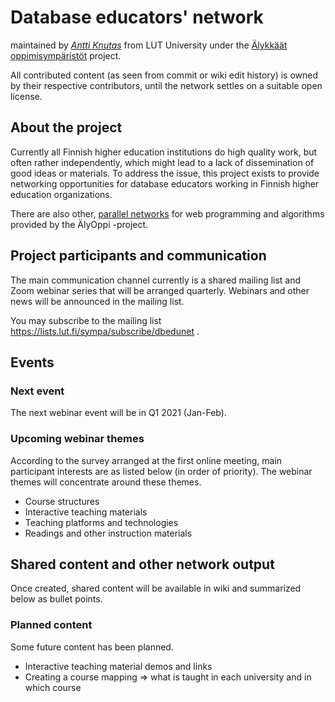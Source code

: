 # Database educators' network
maintained by _[Antti Knutas](https://anttiknutas.net/)_ from LUT University under the [Älykkäät oppimisympäristöt](https://tim.jyu.fi/view/aalto/hankkeet/aly/opettajaverkostot/opettajaverkostot) project.

All contributed content (as seen from commit or wiki edit history) is owned by their respective contributors, until the network settles on a suitable open license.

## About the project
Currently all Finnish higher education institutions do high quality work, but often rather independently, which might lead to a lack of dissemination of good ideas or materials. To address the issue, this project exists to provide networking opportunities for database educators working in Finnish higher education organizations.

There are also other, [parallel networks](https://tim.jyu.fi/view/aalto/hankkeet/aly/opettajaverkostot/opettajaverkostot) for web programming and algorithms provided by the ÄlyOppi -project.

## Project participants and communication
The main communication channel currently is a shared mailing list and Zoom webinar series that will be arranged quarterly. Webinars and other news will be announced in the mailing list.

You may subscribe to the mailing list https://lists.lut.fi/sympa/subscribe/dbedunet .

## Events

### Next event
The next webinar event will be in Q1 2021 (Jan-Feb).

### Upcoming webinar themes
According to the survey arranged at the first online meeting, main participant interests are as listed below (in order of priority). The webinar themes will concentrate around these themes.

* Course structures
* Interactive teaching materials
* Teaching platforms and technologies
* Readings and other instruction materials

## Shared content and other network output
Once created, shared content will be available in wiki and summarized below as bullet points.

### Planned content
Some future content has been planned.
 
* Interactive teaching material demos and links
* Creating a course mapping => what is taught in each university and in which course
